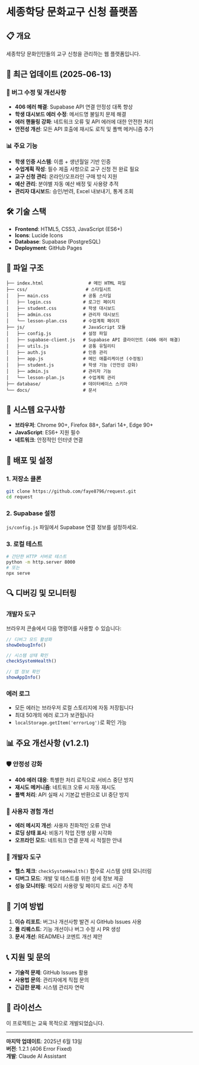 # 세종학당 문화교구 신청 플랫폼

## 📋 개요
세종학당 문화인턴들의 교구 신청을 관리하는 웹 플랫폼입니다.

## 🚀 최근 업데이트 (2025-06-13)

### 🔧 버그 수정 및 개선사항
- **406 에러 해결**: Supabase API 연결 안정성 대폭 향상
- **학생 대시보드 에러 수정**: 메서드명 불일치 문제 해결
- **에러 핸들링 강화**: 네트워크 오류 및 API 에러에 대한 안전한 처리
- **안전성 개선**: 모든 API 호출에 재시도 로직 및 폴백 메커니즘 추가

### 📊 주요 기능
- **학생 인증 시스템**: 이름 + 생년월일 기반 인증
- **수업계획 작성**: 필수 제출 사항으로 교구 신청 전 완료 필요
- **교구 신청 관리**: 온라인/오프라인 구매 방식 지원
- **예산 관리**: 분야별 자동 예산 배정 및 사용량 추적
- **관리자 대시보드**: 승인/반려, Excel 내보내기, 통계 조회

## 🛠 기술 스택
- **Frontend**: HTML5, CSS3, JavaScript (ES6+)
- **Icons**: Lucide Icons
- **Database**: Supabase (PostgreSQL)
- **Deployment**: GitHub Pages

## 📁 파일 구조

```
├── index.html                 # 메인 HTML 파일
├── css/                      # 스타일시트
│   ├── main.css             # 공통 스타일
│   ├── login.css            # 로그인 페이지
│   ├── student.css          # 학생 대시보드
│   ├── admin.css            # 관리자 대시보드
│   └── lesson-plan.css      # 수업계획 페이지
├── js/                      # JavaScript 모듈
│   ├── config.js            # 설정 파일
│   ├── supabase-client.js   # Supabase API 클라이언트 (406 에러 해결)
│   ├── utils.js             # 공통 유틸리티
│   ├── auth.js              # 인증 관리
│   ├── app.js               # 메인 애플리케이션 (수정됨)
│   ├── student.js           # 학생 기능 (안전성 강화)
│   ├── admin.js             # 관리자 기능
│   └── lesson-plan.js       # 수업계획 관리
├── database/                # 데이터베이스 스키마
└── docs/                    # 문서
```

## 🔧 시스템 요구사항
- **브라우저**: Chrome 90+, Firefox 88+, Safari 14+, Edge 90+
- **JavaScript**: ES6+ 지원 필수
- **네트워크**: 안정적인 인터넷 연결

## 🚀 배포 및 설정

### 1. 저장소 클론
```bash
git clone https://github.com/faye8796/request.git
cd request
```

### 2. Supabase 설정
`js/config.js` 파일에서 Supabase 연결 정보를 설정하세요.

### 3. 로컬 테스트
```bash
# 간단한 HTTP 서버로 테스트
python -m http.server 8000
# 또는
npx serve
```

## 🔍 디버깅 및 모니터링

### 개발자 도구
브라우저 콘솔에서 다음 명령어를 사용할 수 있습니다:

```javascript
// 디버그 모드 활성화
showDebugInfo()

// 시스템 상태 확인
checkSystemHealth()

// 앱 정보 확인
showAppInfo()
```

### 에러 로그
- 모든 에러는 브라우저 로컬 스토리지에 자동 저장됩니다
- 최대 50개의 에러 로그가 보관됩니다
- `localStorage.getItem('errorLog')`로 확인 가능

## 📊 주요 개선사항 (v1.2.1)

### 🛡 안정성 강화
- **406 에러 대응**: 특별한 처리 로직으로 서비스 중단 방지
- **재시도 메커니즘**: 네트워크 오류 시 자동 재시도
- **폴백 처리**: API 실패 시 기본값 반환으로 UI 중단 방지

### 🎯 사용자 경험 개선
- **에러 메시지 개선**: 사용자 친화적인 오류 안내
- **로딩 상태 표시**: 비동기 작업 진행 상황 시각화
- **오프라인 모드**: 네트워크 연결 문제 시 적절한 안내

### 🔧 개발자 도구
- **헬스 체크**: `checkSystemHealth()` 함수로 시스템 상태 모니터링
- **디버그 모드**: 개발 및 테스트를 위한 상세 정보 제공
- **성능 모니터링**: 메모리 사용량 및 페이지 로드 시간 추적

## 🤝 기여 방법

1. **이슈 리포트**: 버그나 개선사항 발견 시 GitHub Issues 사용
2. **풀 리퀘스트**: 기능 개선이나 버그 수정 시 PR 생성
3. **문서 개선**: README나 코멘트 개선 제안

## 📞 지원 및 문의

- **기술적 문제**: GitHub Issues 활용
- **사용법 문의**: 관리자에게 직접 문의
- **긴급한 문제**: 시스템 관리자 연락

## 📄 라이선스

이 프로젝트는 교육 목적으로 개발되었습니다.

---

**마지막 업데이트**: 2025년 6월 13일  
**버전**: 1.2.1 (406 Error Fixed)  
**개발**: Claude AI Assistant